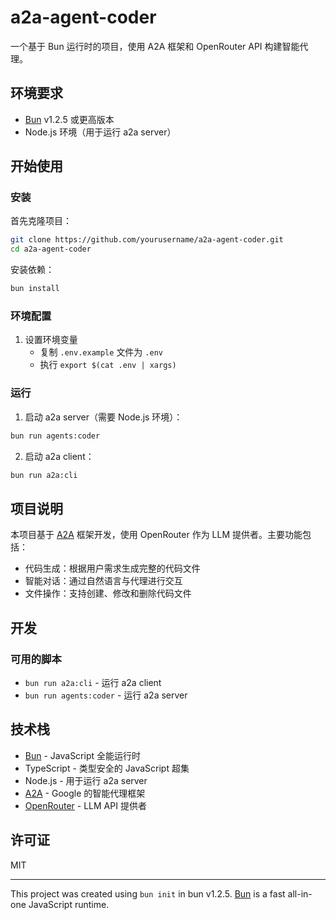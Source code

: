 # a2a-agent-coder

一个基于 Bun 运行时的项目，使用 A2A 框架和 OpenRouter API 构建智能代理。

## 环境要求

- [Bun](https://bun.sh) v1.2.5 或更高版本
- Node.js 环境（用于运行 a2a server）

## 开始使用

### 安装

首先克隆项目：

```bash
git clone https://github.com/yourusername/a2a-agent-coder.git
cd a2a-agent-coder
```

安装依赖：

```bash
bun install
```

### 环境配置

1. 设置环境变量
   - 复制 `.env.example` 文件为 `.env`
   - 执行 `export $(cat .env | xargs)`

### 运行

1. 启动 a2a server（需要 Node.js 环境）：
```bash
bun run agents:coder
```

2. 启动 a2a client：
```bash
bun run a2a:cli
```

## 项目说明

本项目基于 [A2A](https://github.com/google/A2A) 框架开发，使用 OpenRouter 作为 LLM 提供者。主要功能包括：

- 代码生成：根据用户需求生成完整的代码文件
- 智能对话：通过自然语言与代理进行交互
- 文件操作：支持创建、修改和删除代码文件

## 开发

### 可用的脚本
- `bun run a2a:cli` - 运行 a2a client
- `bun run agents:coder` - 运行 a2a server

## 技术栈

- [Bun](https://bun.sh) - JavaScript 全能运行时
- TypeScript - 类型安全的 JavaScript 超集
- Node.js - 用于运行 a2a server
- [A2A](https://github.com/google/A2A) - Google 的智能代理框架
- [OpenRouter](https://openrouter.ai/) - LLM API 提供者

## 许可证

MIT

---

This project was created using `bun init` in bun v1.2.5. [Bun](https://bun.sh) is a fast all-in-one JavaScript runtime.
